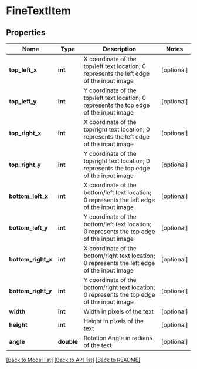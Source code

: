 # FineTextItem

## Properties
Name | Type | Description | Notes
------------ | ------------- | ------------- | -------------
**top_left_x** | **int** | X coordinate of the top/left text location; 0 represents the left edge of the input image | [optional] 
**top_left_y** | **int** | Y coordinate of the top/left text location; 0 represents the top edge of the input image | [optional] 
**top_right_x** | **int** | X coordinate of the top/right text location; 0 represents the left edge of the input image | [optional] 
**top_right_y** | **int** | Y coordinate of the top/right text location; 0 represents the top edge of the input image | [optional] 
**bottom_left_x** | **int** | X coordinate of the bottom/left text location; 0 represents the left edge of the input image | [optional] 
**bottom_left_y** | **int** | Y coordinate of the bottom/left text location; 0 represents the top edge of the input image | [optional] 
**bottom_right_x** | **int** | X coordinate of the bottom/right text location; 0 represents the left edge of the input image | [optional] 
**bottom_right_y** | **int** | Y coordinate of the bottom/right text location; 0 represents the top edge of the input image | [optional] 
**width** | **int** | Width in pixels of the text | [optional] 
**height** | **int** | Height in pixels of the text | [optional] 
**angle** | **double** | Rotation Angle in radians of the text | [optional] 

[[Back to Model list]](../README.md#documentation-for-models) [[Back to API list]](../README.md#documentation-for-api-endpoints) [[Back to README]](../README.md)


